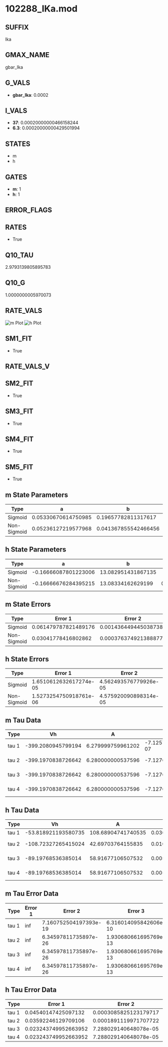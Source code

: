 # 102288_IKa.mod

## SUFFIX

Ika

## GMAX_NAME

gbar_Ika

## G_VALS

- **gbar_Ika**: 0.0002

## I_VALS

- **37**: 0.00020000000466158244
- **6.3**: 0.00020000000429501994

## STATES

- m
- h

## GATES

- **m**: 1
- **h**: 1

## ERROR_FLAGS


## RATES

- True

## Q10_TAU

2.9793139805895783

## Q10_G

1.0000000005970073

## RATE_VALS

![m Plot](/Users/pbozelos/Dropbox/icg-Chai-Panos/supermodels/output_markdown_files/K/102288_IKa.mod/images/m.png)
![h Plot](/Users/pbozelos/Dropbox/icg-Chai-Panos/supermodels/output_markdown_files/K/102288_IKa.mod/images/h.png)

## SM1_FIT

- True

## RATE_VALS_V

## SM2_FIT

- True

## SM3_FIT

- True

## SM4_FIT

- True

## SM5_FIT

- True

## m State Parameters

| Type | a | b | c | d |
| --- | --- | --- | --- | --- |
| Sigmoid | 0.05330670614750985 | 0.19657782811317617 |
| Non-Sigmoid | 0.05236127219577968 | 0.041367855542466456 | 0.9867905191955604 | -0.02401869705453668 |

## h State Parameters

| Type | a | b | c | d |
| --- | --- | --- | --- | --- |
| Sigmoid | -0.16666087801223006 | 13.082951431867135 |
| Non-Sigmoid | -0.16666676284395215 | 13.08334162629199 | 0.999973198637524 | -5.512261776836543e-08 |

## m State Errors

| Type | Error 1 | Error 2 | Error 3 |
| --- | --- | --- | --- |
| Sigmoid | 0.061479787821489176 | 0.0014364494450387383 | 0.045787862102923904 |
| Non-Sigmoid | 0.03041778416802862 | 0.0003763749213888779 | 0.022654035680900318 |

## h State Errors

| Type | Error 1 | Error 2 | Error 3 |
| --- | --- | --- | --- |
| Sigmoid | 1.6510612632617274e-05 | 4.562493576779926e-05 | 1.5289005977942143e-05 |
| Non-Sigmoid | 1.5273254750918761e-06 | 4.575920090898314e-05 | 1.4143199188630817e-06 |

## m Tau Data

| Type | Vh | A | b1 | b2 | c1 | c2 | d1 | d2 | e1 | e2 |
| --- | --- | --- | --- | --- | --- | --- | --- | --- | --- | --- |
| tau 1 | -399.2080945799194 | 6.279999759961202 | -7.125758749629322e-07 | -7.12972991489681e-07 |
| tau 2 | -399.1970838726642 | 6.280000000537596 | -7.1276735754117e-07 | -1.8115183072096983e-12 | -7.127660152108306e-07 | -2.323021651614333e-12 |
| tau 3 | -399.1970838726642 | 6.280000000537596 | -7.1276735754117e-07 | -1.8115183072096983e-12 | 0.0 | -7.127660152108306e-07 | -2.323021651614333e-12 | 0.0 |
| tau 4 | -399.1970838726642 | 6.280000000537596 | -7.1276735754117e-07 | -1.8115183072096983e-12 | 0.0 | 0.0 | -7.127660152108306e-07 | -2.323021651614333e-12 | 0.0 | 0.0 |

## h Tau Data

| Type | Vh | A | b1 | b2 | c1 | c2 | d1 | d2 | e1 | e2 |
| --- | --- | --- | --- | --- | --- | --- | --- | --- | --- | --- |
| tau 1 | -53.818921193580735 | 108.68904741740535 | 0.030788718284862033 | -0.004649149086334513 |
| tau 2 | -108.72327265415024 | 42.69703764155835 | 0.010413032023509362 | 0.0003218687286299843 | -0.010414200146067247 | 1.2267978526645535e-05 |
| tau 3 | -89.19768536385014 | 58.91677106507532 | 0.005564488847274561 | 0.0009136457114917246 | -3.944597504424071e-06 | -0.005548539748269848 | -3.055544024194549e-05 | 1.23519877066629e-07 |
| tau 4 | -89.19768536385014 | 58.91677106507532 | 0.005564488847274561 | 0.0009136457114917246 | -3.944597504424071e-06 | 0.0 | -0.005548539748269848 | -3.055544024194549e-05 | 1.23519877066629e-07 | 0.0 |

## m Tau Error Data

| Type | Error 1 | Error 2 | Error 3 |
| --- | --- | --- | --- |
| tau 1 | inf | 7.160752504197393e-19 | 6.316014095842606e-10 |
| tau 2 | inf | 6.34597811735897e-26 | 1.930680661695769e-13 |
| tau 3 | inf | 6.34597811735897e-26 | 1.930680661695769e-13 |
| tau 4 | inf | 6.34597811735897e-26 | 1.930680661695769e-13 |

## h Tau Error Data

| Type | Error 1 | Error 2 | Error 3 |
| --- | --- | --- | --- |
| tau 1 | 0.04540147425097132 | 0.0003085825123179717 | 0.020773701862609902 |
| tau 2 | 0.03592246129709106 | 0.0001891119971707722 | 0.016436525761956897 |
| tau 3 | 0.023243749952663952 | 7.288029140648078e-05 | 0.010635309527980003 |
| tau 4 | 0.023243749952663952 | 7.288029140648078e-05 | 0.010635309527980003 |


